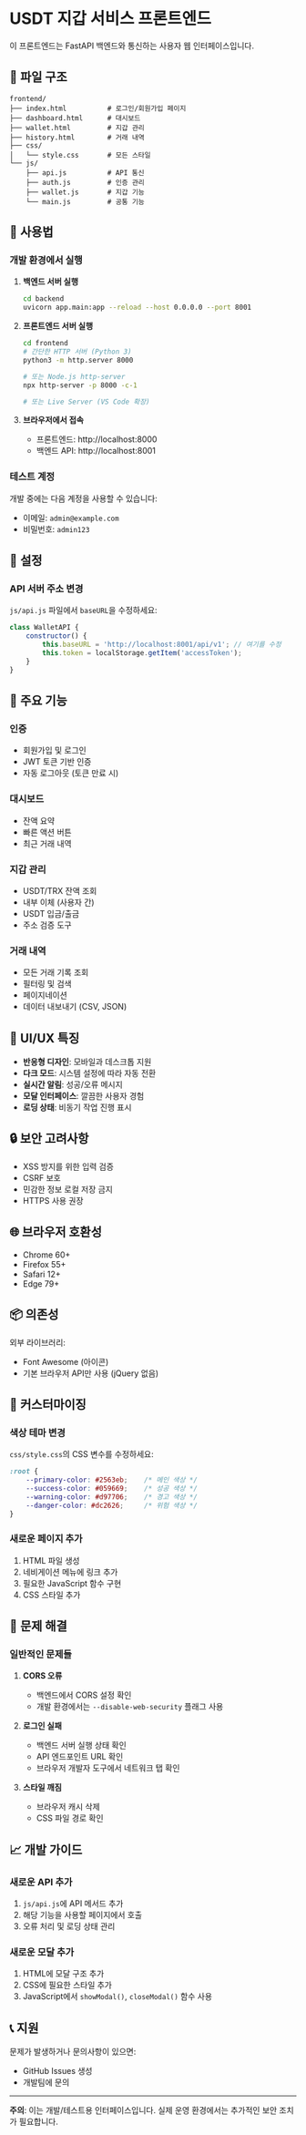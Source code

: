 # USDT 지갑 서비스 프론트엔드

이 프론트엔드는 FastAPI 백엔드와 통신하는 사용자 웹 인터페이스입니다.

## 📁 파일 구조

```
frontend/
├── index.html          # 로그인/회원가입 페이지
├── dashboard.html      # 대시보드
├── wallet.html         # 지갑 관리
├── history.html        # 거래 내역
├── css/
│   └── style.css       # 모든 스타일
└── js/
    ├── api.js          # API 통신
    ├── auth.js         # 인증 관리
    ├── wallet.js       # 지갑 기능
    └── main.js         # 공통 기능
```

## 🚀 사용법

### 개발 환경에서 실행

1. **백엔드 서버 실행**
   ```bash
   cd backend
   uvicorn app.main:app --reload --host 0.0.0.0 --port 8001
   ```

2. **프론트엔드 서버 실행**
   ```bash
   cd frontend
   # 간단한 HTTP 서버 (Python 3)
   python3 -m http.server 8000
   
   # 또는 Node.js http-server
   npx http-server -p 8000 -c-1
   
   # 또는 Live Server (VS Code 확장)
   ```

3. **브라우저에서 접속**
   - 프론트엔드: http://localhost:8000
   - 백엔드 API: http://localhost:8001

### 테스트 계정

개발 중에는 다음 계정을 사용할 수 있습니다:
- 이메일: `admin@example.com`
- 비밀번호: `admin123`

## 🔧 설정

### API 서버 주소 변경

`js/api.js` 파일에서 `baseURL`을 수정하세요:

```javascript
class WalletAPI {
    constructor() {
        this.baseURL = 'http://localhost:8001/api/v1'; // 여기를 수정
        this.token = localStorage.getItem('accessToken');
    }
}
```

## 📱 주요 기능

### 인증
- 회원가입 및 로그인
- JWT 토큰 기반 인증
- 자동 로그아웃 (토큰 만료 시)

### 대시보드
- 잔액 요약
- 빠른 액션 버튼
- 최근 거래 내역

### 지갑 관리
- USDT/TRX 잔액 조회
- 내부 이체 (사용자 간)
- USDT 입금/출금
- 주소 검증 도구

### 거래 내역
- 모든 거래 기록 조회
- 필터링 및 검색
- 페이지네이션
- 데이터 내보내기 (CSV, JSON)

## 🎨 UI/UX 특징

- **반응형 디자인**: 모바일과 데스크톱 지원
- **다크 모드**: 시스템 설정에 따라 자동 전환
- **실시간 알림**: 성공/오류 메시지
- **모달 인터페이스**: 깔끔한 사용자 경험
- **로딩 상태**: 비동기 작업 진행 표시

## 🔒 보안 고려사항

- XSS 방지를 위한 입력 검증
- CSRF 보호
- 민감한 정보 로컬 저장 금지
- HTTPS 사용 권장

## 🌐 브라우저 호환성

- Chrome 60+
- Firefox 55+
- Safari 12+
- Edge 79+

## 📦 의존성

외부 라이브러리:
- Font Awesome (아이콘)
- 기본 브라우저 API만 사용 (jQuery 없음)

## 🔧 커스터마이징

### 색상 테마 변경

`css/style.css`의 CSS 변수를 수정하세요:

```css
:root {
    --primary-color: #2563eb;    /* 메인 색상 */
    --success-color: #059669;    /* 성공 색상 */
    --warning-color: #d97706;    /* 경고 색상 */
    --danger-color: #dc2626;     /* 위험 색상 */
}
```

### 새로운 페이지 추가

1. HTML 파일 생성
2. 네비게이션 메뉴에 링크 추가
3. 필요한 JavaScript 함수 구현
4. CSS 스타일 추가

## 🐛 문제 해결

### 일반적인 문제들

1. **CORS 오류**
   - 백엔드에서 CORS 설정 확인
   - 개발 환경에서는 `--disable-web-security` 플래그 사용

2. **로그인 실패**
   - 백엔드 서버 실행 상태 확인
   - API 엔드포인트 URL 확인
   - 브라우저 개발자 도구에서 네트워크 탭 확인

3. **스타일 깨짐**
   - 브라우저 캐시 삭제
   - CSS 파일 경로 확인

## 📈 개발 가이드

### 새로운 API 추가

1. `js/api.js`에 API 메서드 추가
2. 해당 기능을 사용할 페이지에서 호출
3. 오류 처리 및 로딩 상태 관리

### 새로운 모달 추가

1. HTML에 모달 구조 추가
2. CSS에 필요한 스타일 추가
3. JavaScript에서 `showModal()`, `closeModal()` 함수 사용

## 📞 지원

문제가 발생하거나 문의사항이 있으면:
- GitHub Issues 생성
- 개발팀에 문의

---

**주의**: 이는 개발/테스트용 인터페이스입니다. 실제 운영 환경에서는 추가적인 보안 조치가 필요합니다.
